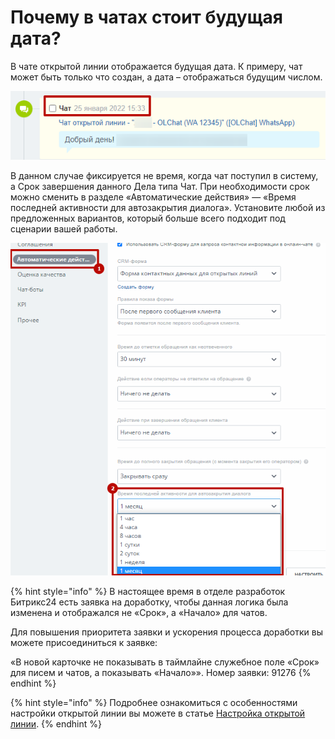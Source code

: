 # Почему в чатах стоит будущая дата?

В чате открытой линии отображается будущая дата. К примеру, чат может быть только что создан, а дата – отображаться будущим числом.

![](<../../.gitbook/assets/image (219).png>)

В данном случае фиксируется не время, когда чат поступил в систему, а Срок завершения данного Дела типа Чат. При необходимости срок можно сменить в разделе «Автоматические действия» — «Время последней активности для автозакрытия диалога». Установите любой из предложенных вариантов, который больше всего подходит под сценарии вашей работы.

![](<../../.gitbook/assets/image (436).png>)

{% hint style="info" %}
В настоящее время в отделе разработок Битрикс24 есть заявка на доработку, чтобы данная логика была изменена и отображался не «Срок», а «Начало» для чатов.

Для повышения приоритета заявки и ускорения процесса доработки вы можете присоединиться к заявке:

«В новой карточке не показывать в таймлайне служебное поле «Срок» для писем и чатов, а показывать «Начало»». Номер заявки: 91276
{% endhint %}

{% hint style="info" %}
Подробнее ознакомиться с особенностями настройки открытой линии вы можете в статье [Настройка открытой линии](../../ustanovka-i-nastroika/nastroika-otkrytoi-linii.md).
{% endhint %}
